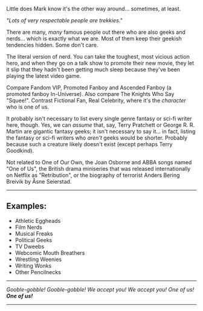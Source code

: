 Little does Mark know it's the other way around... sometimes, at least.

_"Lots of very respectable people are trekkies."_

There are many, _many_ famous people out there who are also geeks and nerds... which is exactly what we are. Most of them keep their geekish tendencies hidden. Some don't care.

The literal version of nerd. You can take the toughest, most vicious action hero, and when they go on a talk show to promote their new movie, they let it slip that they hadn't been getting much sleep because they've been playing the latest video game.

Compare Fandom VIP, Promoted Fanboy and Ascended Fanboy (a promoted fanboy In-Universe). Also compare The Knights Who Say "Squee!". Contrast Fictional Fan, Real Celebrity, where it's the _character_ who is one of us.

It probably isn't necessary to list every single genre fantasy or sci-fi writer here, though. Yes, we can _assume_ that, say, Terry Pratchett or George R. R. Martin are gigantic fantasy geeks; it isn't necessary to say it... in fact, listing the fantasy or sci-fi writers who _aren't_ geeks would be shorter. Probably because such a creature likely doesn't exist (except perhaps Terry Goodkind).

Not related to One of Our Own, the Joan Osborne and ABBA songs named "One of Us", the British drama miniseries that was released internationally on Netflix as "Retribution", or the biography of terrorist Anders Bering Breivik by Åsne Seierstad.

___

## Examples:

-   Athletic Eggheads
-   Film Nerds
-   Musical Freaks
-   Political Geeks
-   TV Dweebs
-   Webcomic Mouth Breathers
-   Wrestling Weenies
-   Writing Wonks
-   Other Pencilnecks

___

_Gooble-gobble! Gooble-gobble! We accept you! We accept you! One of us!_ _**One of us!**_

___
